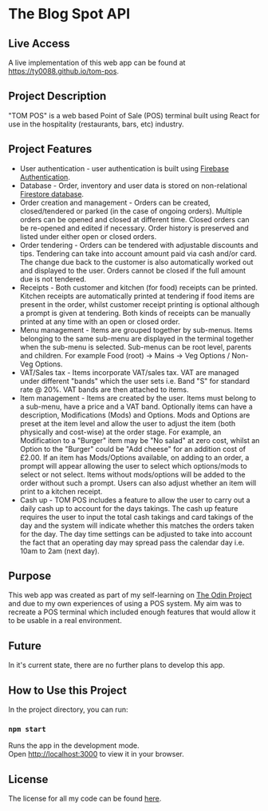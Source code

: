 # The Blog Spot API

## Live Access
A live implementation of this web app can be found at https://ty0088.github.io/tom-pos.

## Project Description
"TOM POS" is a web based Point of Sale (POS) terminal built using React for use in the hospitality (restaurants, bars, etc) industry. 

## Project Features
* User authentication - user authentication is built using [Firebase Authentication](https://firebase.google.com/docs/auth).
* Database - Order, inventory and user data is stored on non-relational [Firestore database](https://firebase.google.com/docs/database).
* Order creation and management - Orders can be created, closed/tendered or parked (in the case of ongoing orders). Multiple orders can be opened and closed at different time. Closed orders can be re-opened and edited if necessary. Order history is preserved and listed under either open or closed orders.
* Order tendering - Orders can be tendered with adjustable discounts and tips. Tendering can take into account amount paid via cash and/or card. The change due back to the customer is also automatically worked out and displayed to the user. Orders cannot be closed if the full amount due is not tendered.
* Receipts - Both customer and kitchen (for food) receipts can be printed. Kitchen receipts are automatically printed at tendering if food items are present in the order, whilst customer receipt printing is optional although a prompt is given at tendering. Both kinds of receipts can be manually printed at any time with an open or closed order.
* Menu management - Items are grouped together by sub-menus. Items belonging to the same sub-menu are displayed in the terminal together when the sub-menu is selected. Sub-menus can be root level, parents and children. For example Food (root) -> Mains -> Veg Options / Non-Veg Options.
* VAT/Sales tax - Items incorporate VAT/sales tax. VAT are managed under different "bands" which the user sets i.e. Band "S" for standard rate @ 20%. VAT bands are then attached to items. 
* Item management - Items are created by the user. Items must belong to a sub-menu, have a price and a VAT band. Optionally items can have a description, Modifications (Mods) and Options. Mods and Options are preset at the item level and allow the user to adjust the item (both physically and cost-wise) at the order stage. For example, an Modification to a "Burger" item may be "No salad" at zero cost, whilst an Option to the "Burger" could be "Add cheese" for an addition cost of £2.00. If an item has Mods/Options available, on adding to an order, a prompt will appear allowing the user to select which options/mods to select or not select. Items without mods/options will be added to the order without such a prompt. Users can also adjust whether an item will print to a kitchen receipt.
* Cash up - TOM POS includes a feature to allow the user to carry out a daily cash up to account for the days takings. The cash up feature requires the user to input the total cash takings and card takings of the day and the system will indicate whether this matches the orders taken for the day. The day time settings can be adjusted to take into account the fact that an operating day may spread pass the calendar day i.e. 10am to 2am (next day). 

## Purpose
This web app was created as part of my self-learning on [The Odin Project](https://www.theodinproject.com/) and due to my own experiences of using a POS system. My aim was to recreate a POS terminal which included enough features that would allow it to be usable in a real environment. 

## Future
In it's current state, there are no further plans to develop this app.

## How to Use this Project
In the project directory, you can run:

### `npm start`

Runs the app in the development mode.\
Open [http://localhost:3000](http://localhost:3000) to view it in your browser.

## License
The license for all my code can be found [here](https://github.com/ty0088/ty0088.github.io/blob/main/license.md).

